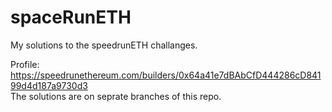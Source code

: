 # spaceRunETH
My solutions to the speedrunETH challanges. 

Profile: https://speedrunethereum.com/builders/0x64a41e7dBAbCfD444286cD84199d4d187a9730d3 <br>
The solutions are on seprate branches of this repo.
